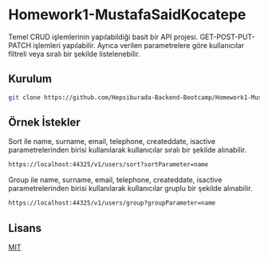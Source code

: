 # Homework1-MustafaSaidKocatepe

Temel CRUD işlemlerinin yapılabildiği basit bir API projesi. GET-POST-PUT-PATCH işlemleri yapılabilir. Ayrıca verilen parametrelere göre kullanıcılar filtreli veya sıralı bir şekilde listelenebilir.

## Kurulum

```bash
git clone https://github.com/Hepsiburada-Backend-Bootcamp/Homework1-MustafaSaidKocatepe.git
```

## Örnek İstekler

Sort ile name, surname, email, telephone, createddate, isactive parametrelerinden birisi kullanılarak kullanıcılar sıralı bir şekilde alınabilir.
```bash
https://localhost:44325/v1/users/sort?sortParameter=name
```

Group ile name, surname, email, telephone, createddate, isactive parametrelerinden birisi kullanılarak kullanıcılar gruplu bir şekilde alınabilir.
```bash
https://localhost:44325/v1/users/group?groupParameter=name
```

## Lisans
[MIT](https://choosealicense.com/licenses/mit/)
